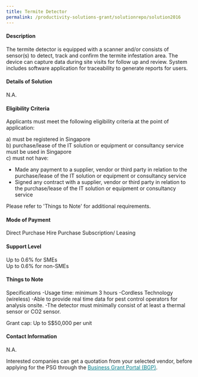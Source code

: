 ```yaml
---
title: Termite Detector
permalink: /productivity-solutions-grant/solutionrepo/solution2016
---
```


#### Description

The termite detector is equipped with a scanner and/or consists of sensor(s) to detect, track and confirm the termite infestation area. The device can capture data during site visits for follow up and review. System includes software application for traceability to generate reports for users.

#### Details of Solution

N.A.

#### Eligibility Criteria

Applicants must meet the following eligibility criteria at the point of application:

a) must be registered in Singapore <br>
b) purchase/lease of the IT solution or equipment or consultancy service must be used in Singapore <br>
c) must not have:
- Made any payment to a supplier, vendor or third party in relation to the purchase/lease of the IT solution or equipment or consultancy service
- Signed any contract with a supplier, vendor or third party in relation to the purchase/lease of the IT solution or equipment or consultancy service

Please refer to 'Things to Note' for additional requirements.

#### Mode of Payment
Direct Purchase
Hire Purchase
Subscription/ Leasing 

#### Support Level
Up to 0.6% for SMEs <br>
Up to 0.6% for non-SMEs

#### Things to Note
Specifications
-Usage time: minimum 3 hours
-Cordless Technology (wireless) 
-Able to provide real time data for pest control operators for analysis onsite.
-The detector must minimally consist of at least a thermal sensor or CO2 sensor.

Grant cap: Up to S$50,000 per unit

#### Contact Information
N.A.

Interested companies can get a quotation from your selected vendor, before applying for the PSG through the <a target='_blank' style='color:#037e8a' href='https://www.businessgrants.gov.sg/'>Business Grant Portal (BGP)</a>.
